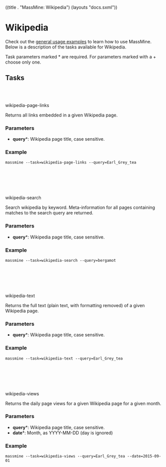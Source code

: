 ((title . "MassMine: Wikipedia")
 (layouts "docs.sxml"))

# Wikipedia

Check out the [general usage examples](/docs/config.html) to learn how to use MassMine. Below is a description of the tasks available for Wikipedia.

Task parameters marked * are required. For parameters marked with a + choose only one.

## Tasks

<br></br>
<div class="task">wikipedia-page-links</div>

Returns all links embedded in a given Wikipedia page.

### Parameters

- **query***: Wikipedia page title, case sensitive.

### Example

    massmine --task=wikipedia-page-links --query=Earl_Grey_tea

<br></br><br></br>
<div class="task">wikipedia-search</div>

Search wikipedia by keyword. Meta-information for all pages containing matches to the search query are returned.

### Parameters

- **query***: Wikipedia page title, case sensitive.

### Example

    massmine --task=wikipedia-search --query=bergamot

<br></br><br></br>
<div class="task">wikipedia-text</div>

Returns the full text (plain text, with formatting removed) of a given Wikipedia page.

### Parameters

- **query***: Wikipedia page title, case sensitive.

### Example

    massmine --task=wikipedia-text --query=Earl_Grey_tea

<br></br><br></br>
<div class="task">wikipedia-views</div>

Returns the daily page views for a given Wikipedia page for a given month.

### Parameters

- **query***: Wikipedia page title, case sensitive.
- **date***: Month, as YYYY-MM-DD (day is ignored) 

### Example

    massmine --task=wikipedia-views --query=Earl_Grey_tea --date=2015-09-01

